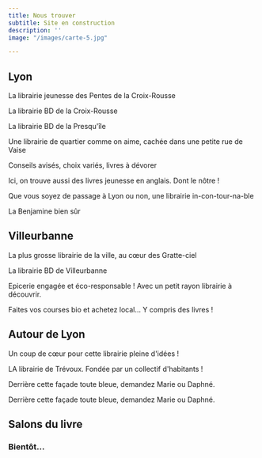 ```yaml
---
title: Nous trouver
subtitle: Site en construction
description: ''
image: "/images/carte-5.jpg"

---
```

## Lyon

<two-columns>

<place title="à Titre d'Aile" address="23 rue des Tables Claudiennes, 69001 Lyon" website="https://www.atitredaile.fr">La librairie jeunesse des Pentes de la Croix-Rousse</place>

<place title="Librairie LA BD" address="50 grande rue de la Croix-Rousse, 69004 Lyon" website="https://labd.net">La librairie BD de la Croix-Rousse</place>

<place title="Expérience" address="5 place Antonin Poncet, 69002 Lyon" website="https://www.librairie-experience.com">La librairie BD de la Presqu'île</place>

<place title="Les mangeurs d'étoiles" address="29 rue de la Claire, 69009 Lyon" website="https://m.facebook.com/LesmangeursdetoilesLibrairie/">Une librairie de quartier comme on aime, cachée dans une petite rue de Vaise</place>

<place title="Au Bonheur des Ogres" address="9 grande rue Vaise, 69009 Lyon" website="https://facebook.com/librairielabonheurdesogres/">Conseils avisés, choix variés, livres à dévorer</place>

<place title="La Virevolte" address="4 rue Octavio Mey, 69005 Lyon" website="https://www.facebook.com/librairielavirevolte/">Ici, on trouve aussi des livres jeunesse en anglais. Dont le nôtre !</place>

<place title="Librairie Passages" address="11 rue de Brest, 69002 Lyon" website="https://www.librairiepassages.fr">Que vous soyez de passage à Lyon ou non, une librairie in-con-tour-na-ble</place>

<place title="Vivement dimanche" address="7 rue de Mail, 69004 Lyon" website="https://www.vivementdimanche.com">La Benjamine bien sûr</place>

</two-columns>

## Villeurbanne

<two-columns>

<place title="Fantasio" address="33 avenue Henri Barbusse, 69100 Villeurbanne" website="https://www.facebook.com/librairiefantasio/"> La plus grosse librairie de la ville, au cœur des Gratte-ciel </place>

<place title="Expérience bis" address="42 rue Michel Servet, 69100 Villeurbanne" website="https://www.librairie-experience.com"> La librairie BD de Villeurbanne </place>

<place title="LELL" address="159 cours Tolstoï, 69100 Villeurbanne" website="https://lell.market/"> Epicerie engagée et éco-responsable ! Avec un petit rayon librairie à découvrir. </place>

<place title="Coopérative Prairial" address="10 rue des Droits de l'Homme, 69120 Vaulx-en-Velin" website="https://www.prairial.fr/"> Faites vos courses bio et achetez local… Y compris des livres !</place>

<two-columns>

## Autour de Lyon

<two-columns>

<place title="La Maison jaune" address="37 rue de la République, 69250 Neuville-sur-Saône" website="https://www.maisonjaune.fr/">Un coup de cœur pour cette librairie pleine d'idées !</place>

<place title="La Folle Aventure" address="3 Grande rue, 01600 Trévoux" website="https://www.librairie-la-folle-aventure.fr">LA librairie de Trévoux. Fondée par un collectif d'habitants !</place>

<place title="Les mots bleus" address="13 rue Pierre Bouvier, 69270 Fontaines sur Saône" website="https://www.librairielesmotsbleus.com">Derrière cette façade toute bleue, demandez Marie ou Daphné.</place>

<place title="Les mots bleus" address="13 rue Pierre Bouvier, 69270 Fontaines sur Saône" website="https://www.librairielesmotsbleus.com">Derrière cette façade toute bleue, demandez Marie ou Daphné.</place>

</two-columns>

## Salons du livre

### Bientôt...

<two-columns>

</two-columns>